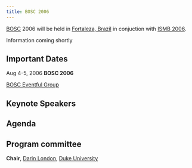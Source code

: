 ```yaml
---
title: BOSC 2006
---
```


[BOSC](BOSC "wikilink") 2006 will be held in [Fortaleza,
Brazil](wp:Fortaleza,_Brazil "wikilink") in conjuction with [ISMB
2006](http://ismb2006.cbi.cnptia.embrapa.br/).

Information coming shortly

Important Dates
---------------

Aug 4-5, 2006 **BOSC 2006**

[BOSC Eventful Group](http://eventful.com/groups/G0-001-000014747-0)

Keynote Speakers
----------------

Agenda
------

Program committee
-----------------

**Chair**, [Darin London](mailto:darin.london@duke.edu), [Duke
University](http://www.duke.edu)
